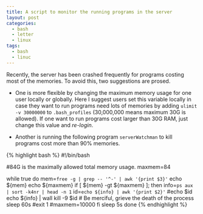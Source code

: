 ```yaml
---
title: A script to monitor the running programs in the server
layout: post
categories:
  - bash
  - letter
  - linux
tags:
  - bash
  - linuc
---
```


Recently, the server has been crashed frequently for programs costing most of the memories. To avoid this, two suggestions are prosed.

* One is more flexible by changing the maximum memory usage for one user locally or globally. Here I suggest users set this variable locally in case they want to run programs need lots of memories by adding `ulimit -v 30000000` to `.bash_profiles` (30,000,000 means maximum 30G is allowed). If one want to run programs cost larger than 30G RAM, just change this value and *re-login*.

* Another is running the following program `serverWatchman` to kill programs cost more than 90% memories.

{% highlight bash %}
#!/bin/bash

#84G is the maximally allowed total memory usage.
maxmem=84

while true
do
	mem=`free -g | grep -- '^-' | awk '{print $3}'`
	echo ${mem}
	echo ${maxmem}
	if [ ${mem} -gt ${maxmem} ]; then
		info=`ps aux | sort -k4nr | head -n 1`
		id=`echo ${info} | awk '{print $2}'`
		#echo $id
		echo ${info} | wall
		kill -9 $id
		# Be merciful, grieve the death of the process
		sleep 60s
		#exit 1
		#maxmem=10000
	fi
	sleep 5s
done
{% endhighlight %}

